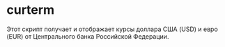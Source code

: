 # curterm
Этот скрипт получает и отображает курсы доллара США (USD) и евро (EUR) от Центрального банка Российской Федерации.
